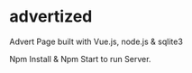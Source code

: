 # advertized
Advert Page built with Vue.js, node.js &amp; sqlite3



Npm Install & Npm Start to run Server.
